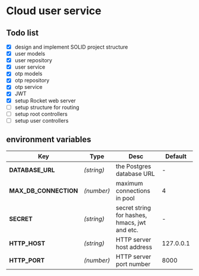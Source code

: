 # Cloud user service

## Todo list

- [x] design and implement SOLID project structure
- [x] user models
- [x] user repository
- [x] user service
- [x] otp models
- [x] otp repository
- [x] otp service
- [x] JWT
- [x] setup Rocket web server
- [ ] setup structure for routing
- [ ] setup root controllers
- [ ] setup user controllers

## environment variables

| Key | Type | Desc | Default |
|---|---|---|---|
|**DATABASE_URL**|_(string)_|the Postgres database URL|-|
|**MAX_DB_CONNECTION**|_(number)_|maximum connections in pool|4|
|**SECRET**|_(string)_|secret string for hashes, hmacs, jwt and etc.|-|
|**HTTP_HOST**|_(string)_|HTTP server host address|127.0.0.1|
|**HTTP_PORT**|_(number)_|HTTP server port number|8000|
